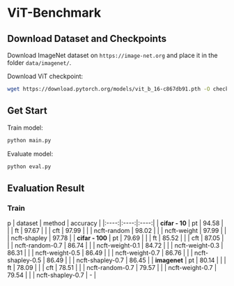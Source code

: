 # ViT-Benchmark

## Download Dataset and Checkpoints

Download ImageNet dataset on `https://image-net.org` and place it in the folder `data/imagenet/`.

Download ViT checkpoint:

```sh
wget https://download.pytorch.org/models/vit_b_16-c867db91.pth -O checkpoints/vit_b_16.pth
```

## Get Start

Train model:

```sh
python main.py
```

Evaluate model:

```sh
python eval.py
```

## Evaluation Result

### Train
p
| dataset | method | accuracy |
|:----:|:----:|:----:|
| **cifar - 10** | pt | 94.58 |
| | ft | 97.67 |
| | cft | 97.99 |
| | ncft-random  | 98.02 |
| | ncft-weight  | 97.99 |
| | ncft-shapley | 97.78 |
| **cifar - 100** | pt | 79.69 |
| | ft | 85.52 |
| | cft | 87.05 |
| | ncft-random-0.7  | 86.74 |
| | ncft-weight-0.1  | 84.72 |
| | ncft-weight-0.3  | 86.31 |
| | ncft-weight-0.5  | 86.49 |
| | ncft-weight-0.7  | 86.76 |
| | ncft-shapley-0.5 | 86.49 |
| | ncft-shapley-0.7 | 86.45 |
| **imagenet** | pt | 80.14 |
| | ft | 78.09 |
| | cft | 78.51 |
| | ncft-random-0.7 | 79.57 |
| | ncft-weight-0.7 | 79.54 |
| | ncft-shapley-0.7 | - |
